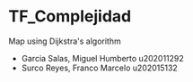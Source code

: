# TF_Complejidad
Map using Dijkstra's algorithm

- Garcia Salas, Miguel Humberto     u202011292
- Surco Reyes, Franco Marcelo       u202015132
